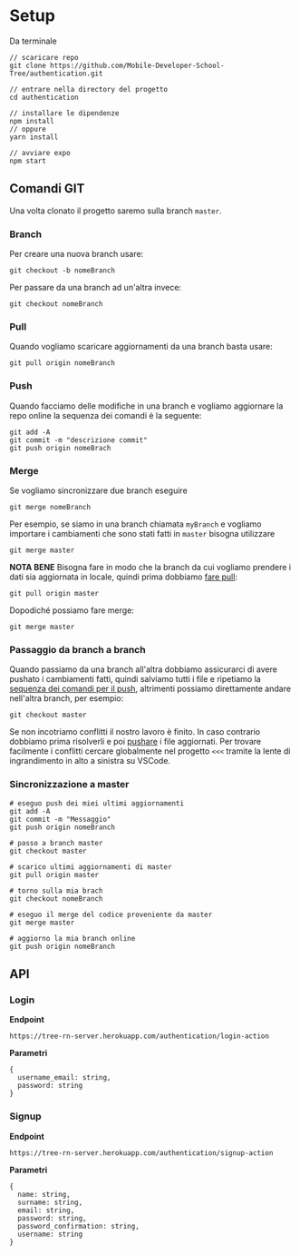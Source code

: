 # Setup

Da terminale

```
// scaricare repo
git clone https://github.com/Mobile-Developer-School-Tree/authentication.git

// entrare nella directory del progetto
cd authentication

// installare le dipendenze
npm install
// oppure
yarn install

// avviare expo
npm start
```

## Comandi GIT

Una volta clonato il progetto saremo sulla branch `master`.

### Branch

Per creare una nuova branch usare:

```
git checkout -b nomeBranch
```

Per passare da una branch ad un'altra invece:

```
git checkout nomeBranch
```

### Pull

Quando vogliamo scaricare aggiornamenti da una branch basta usare:

```
git pull origin nomeBranch
```

### Push

Quando facciamo delle modifiche in una branch e vogliamo aggiornare la repo online la sequenza dei comandi è la seguente:

```
git add -A
git commit -m "descrizione commit"
git push origin nomeBrach
```

### Merge

Se vogliamo sincronizzare due branch eseguire

```
git merge nomeBranch
```

Per esempio, se siamo in una branch chiamata `myBranch` e vogliamo importare i cambiamenti che sono stati fatti in `master` bisogna utilizzare

```
git merge master
```

**NOTA BENE**
Bisogna fare in modo che la branch da cui vogliamo prendere i dati sia aggiornata in locale, quindi prima dobbiamo [fare pull](#pull):

```
git pull origin master
```

Dopodiché possiamo fare merge:

```
git merge master
```

### Passaggio da branch a branch

Quando passiamo da una branch all'altra dobbiamo assicurarci di avere pushato i cambiamenti fatti, quindi salviamo tutti i file e ripetiamo la [sequenza dei comandi per il push](#push), altrimenti possiamo direttamente andare nell'altra branch, per esempio:

```
git checkout master
```

Se non incotriamo conflitti il nostro lavoro è finito.
In caso contrario dobbiamo prima risolverli e poi [pushare](#push) i file aggiornati.
Per trovare facilmente i conflitti cercare globalmente nel progetto `<<<` tramite la lente di ingrandimento in alto a sinistra su VSCode.

### Sincronizzazione a master

```
# eseguo push dei miei ultimi aggiornamenti
git add -A
git commit -m "Messaggio"
git push origin nomeBranch

# passo a branch master
git checkout master

# scarico ultimi aggiornamenti di master
git pull origin master

# torno sulla mia brach
git checkout nomeBranch

# eseguo il merge del codice proveniente da master
git merge master

# aggiorno la mia branch online
git push origin nomeBranch
```

## API

### Login

**Endpoint**

```
https://tree-rn-server.herokuapp.com/authentication/login-action
```

**Parametri**

```
{
  username_email: string,
  password: string
}
```

### Signup

**Endpoint**

```
https://tree-rn-server.herokuapp.com/authentication/signup-action
```

**Parametri**

```
{
  name: string,
  surname: string,
  email: string,
  password: string,
  password_confirmation: string,
  username: string
}
```
